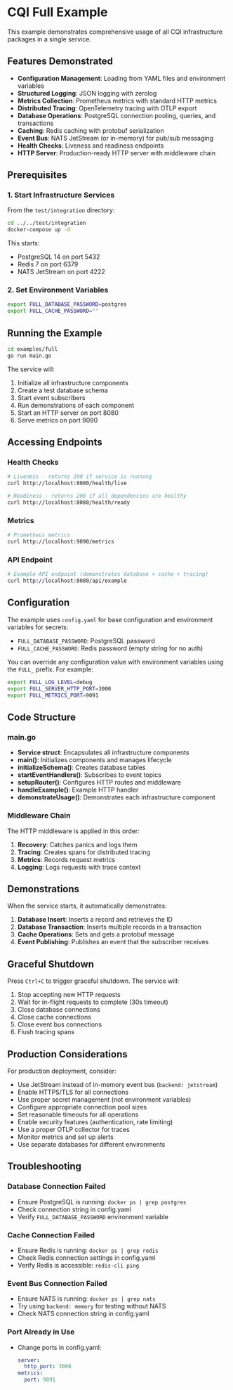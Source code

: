 # CQI Full Example

This example demonstrates comprehensive usage of all CQI infrastructure packages in a single service.

## Features Demonstrated

- **Configuration Management**: Loading from YAML files and environment variables
- **Structured Logging**: JSON logging with zerolog
- **Metrics Collection**: Prometheus metrics with standard HTTP metrics
- **Distributed Tracing**: OpenTelemetry tracing with OTLP export
- **Database Operations**: PostgreSQL connection pooling, queries, and transactions
- **Caching**: Redis caching with protobuf serialization
- **Event Bus**: NATS JetStream (or in-memory) for pub/sub messaging
- **Health Checks**: Liveness and readiness endpoints
- **HTTP Server**: Production-ready HTTP server with middleware chain

## Prerequisites

### 1. Start Infrastructure Services

From the `test/integration` directory:

```bash
cd ../../test/integration
docker-compose up -d
```

This starts:
- PostgreSQL 14 on port 5432
- Redis 7 on port 6379
- NATS JetStream on port 4222

### 2. Set Environment Variables

```bash
export FULL_DATABASE_PASSWORD=postgres
export FULL_CACHE_PASSWORD=""
```

## Running the Example

```bash
cd examples/full
go run main.go
```

The service will:
1. Initialize all infrastructure components
2. Create a test database schema
3. Start event subscribers
4. Run demonstrations of each component
5. Start an HTTP server on port 8080
6. Serve metrics on port 9090

## Accessing Endpoints

### Health Checks

```bash
# Liveness - returns 200 if service is running
curl http://localhost:8080/health/live

# Readiness - returns 200 if all dependencies are healthy
curl http://localhost:8080/health/ready
```

### Metrics

```bash
# Prometheus metrics
curl http://localhost:9090/metrics
```

### API Endpoint

```bash
# Example API endpoint (demonstrates database + cache + tracing)
curl http://localhost:8080/api/example
```

## Configuration

The example uses `config.yaml` for base configuration and environment variables for secrets:

- `FULL_DATABASE_PASSWORD`: PostgreSQL password
- `FULL_CACHE_PASSWORD`: Redis password (empty string for no auth)

You can override any configuration value with environment variables using the `FULL_` prefix. For example:

```bash
export FULL_LOG_LEVEL=debug
export FULL_SERVER_HTTP_PORT=3000
export FULL_METRICS_PORT=9091
```

## Code Structure

### main.go

- **Service struct**: Encapsulates all infrastructure components
- **main()**: Initializes components and manages lifecycle
- **initializeSchema()**: Creates database tables
- **startEventHandlers()**: Subscribes to event topics
- **setupRouter()**: Configures HTTP routes and middleware
- **handleExample()**: Example HTTP handler
- **demonstrateUsage()**: Demonstrates each infrastructure component

### Middleware Chain

The HTTP middleware is applied in this order:
1. **Recovery**: Catches panics and logs them
2. **Tracing**: Creates spans for distributed tracing
3. **Metrics**: Records request metrics
4. **Logging**: Logs requests with trace context

## Demonstrations

When the service starts, it automatically demonstrates:

1. **Database Insert**: Inserts a record and retrieves the ID
2. **Database Transaction**: Inserts multiple records in a transaction
3. **Cache Operations**: Sets and gets a protobuf message
4. **Event Publishing**: Publishes an event that the subscriber receives

## Graceful Shutdown

Press `Ctrl+C` to trigger graceful shutdown. The service will:
1. Stop accepting new HTTP requests
2. Wait for in-flight requests to complete (30s timeout)
3. Close database connections
4. Close cache connections
5. Close event bus connections
6. Flush tracing spans

## Production Considerations

For production deployment, consider:

- Use JetStream instead of in-memory event bus (`backend: jetstream`)
- Enable HTTPS/TLS for all connections
- Use proper secret management (not environment variables)
- Configure appropriate connection pool sizes
- Set reasonable timeouts for all operations
- Enable security features (authentication, rate limiting)
- Use a proper OTLP collector for traces
- Monitor metrics and set up alerts
- Use separate databases for different environments

## Troubleshooting

### Database Connection Failed

- Ensure PostgreSQL is running: `docker ps | grep postgres`
- Check connection string in config.yaml
- Verify `FULL_DATABASE_PASSWORD` environment variable

### Cache Connection Failed

- Ensure Redis is running: `docker ps | grep redis`
- Check Redis connection settings in config.yaml
- Verify Redis is accessible: `redis-cli ping`

### Event Bus Connection Failed

- Ensure NATS is running: `docker ps | grep nats`
- Try using `backend: memory` for testing without NATS
- Check NATS connection string in config.yaml

### Port Already in Use

- Change ports in config.yaml:
  ```yaml
  server:
    http_port: 3000
  metrics:
    port: 9091
  ```
